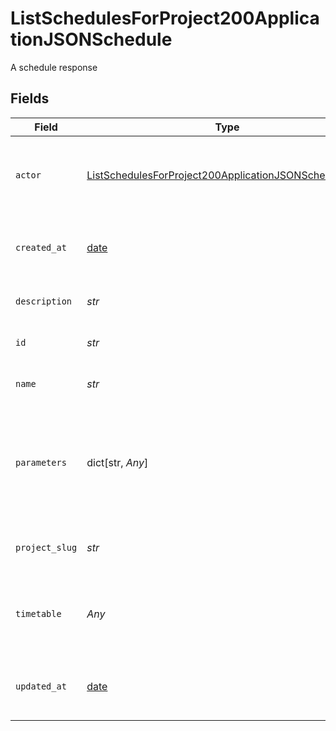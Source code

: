 # ListSchedulesForProject200ApplicationJSONSchedule

A schedule response


## Fields

| Field                                                                                                                                     | Type                                                                                                                                      | Required                                                                                                                                  | Description                                                                                                                               | Example                                                                                                                                   |
| ----------------------------------------------------------------------------------------------------------------------------------------- | ----------------------------------------------------------------------------------------------------------------------------------------- | ----------------------------------------------------------------------------------------------------------------------------------------- | ----------------------------------------------------------------------------------------------------------------------------------------- | ----------------------------------------------------------------------------------------------------------------------------------------- |
| `actor`                                                                                                                                   | [ListSchedulesForProject200ApplicationJSONScheduleUser](../../models/operations/listschedulesforproject200applicationjsonscheduleuser.md) | :heavy_check_mark:                                                                                                                        | The attribution actor who will run the scheduled pipeline.                                                                                |                                                                                                                                           |
| `created_at`                                                                                                                              | [date](https://docs.python.org/3/library/datetime.html#date-objects)                                                                      | :heavy_check_mark:                                                                                                                        | The date and time the pipeline was created.                                                                                               |                                                                                                                                           |
| `description`                                                                                                                             | *str*                                                                                                                                     | :heavy_check_mark:                                                                                                                        | Description of the schedule.                                                                                                              |                                                                                                                                           |
| `id`                                                                                                                                      | *str*                                                                                                                                     | :heavy_check_mark:                                                                                                                        | The unique ID of the schedule.                                                                                                            |                                                                                                                                           |
| `name`                                                                                                                                    | *str*                                                                                                                                     | :heavy_check_mark:                                                                                                                        | Name of the schedule.                                                                                                                     |                                                                                                                                           |
| `parameters`                                                                                                                              | dict[str, *Any*]                                                                                                                          | :heavy_check_mark:                                                                                                                        | Pipeline parameters represented as key-value pairs. Must contain branch or tag.                                                           |                                                                                                                                           |
| `project_slug`                                                                                                                            | *str*                                                                                                                                     | :heavy_check_mark:                                                                                                                        | The project-slug for the schedule                                                                                                         | gh/CircleCI-Public/api-preview-docs                                                                                                       |
| `timetable`                                                                                                                               | *Any*                                                                                                                                     | :heavy_check_mark:                                                                                                                        | Timetable that specifies when a schedule triggers.                                                                                        |                                                                                                                                           |
| `updated_at`                                                                                                                              | [date](https://docs.python.org/3/library/datetime.html#date-objects)                                                                      | :heavy_check_mark:                                                                                                                        | The date and time the pipeline was last updated.                                                                                          |                                                                                                                                           |